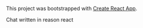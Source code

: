 This project was bootstrapped with [Create React App](https://github.com/facebookincubator/create-react-app).

Chat written in reason react
